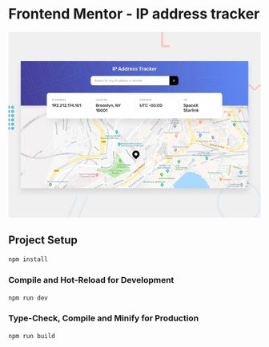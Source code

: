 # Frontend Mentor - IP address tracker

![Design preview for the IP address tracker coding challenge](./public/task.jpg)

## Project Setup

```sh
npm install
```

### Compile and Hot-Reload for Development

```sh
npm run dev
```

### Type-Check, Compile and Minify for Production

```sh
npm run build
```
